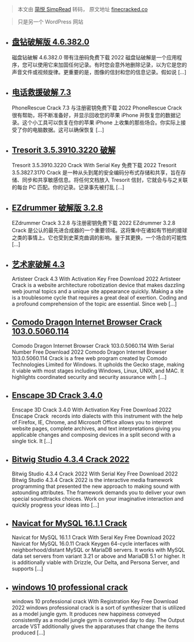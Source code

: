 > 本文由 [简悦 SimpRead](http://ksria.com/simpread/) 转码， 原文地址 [finecracked.co](https://finecracked.co/page/3/)

> 只是另一个 WordPress 网站

*   [盘钻破解版 4.6.382.0](https://finecracked.co/disk-drill-crack/)
    -----------------------------------------------------------
    
    磁盘钻破解 4.6.382.0 带有注册码免费下载 2022 磁盘钻破解是一个应用程序，您可以使用它来加固任何记录。有时您会意外地删除记录，以为它是您的声音文件或视频旋律。更重要的是，图像的信封和您的信息记录。假如说 […]
    
*   [电话救援破解 7.3](https://finecracked.co/phonerescue-crack/)
    -------------------------------------------------------
    
    PhoneRescue Crack 7.3 与注册密钥免费下载 2022 PhoneRescue Crack 很有帮助，将不断准备好，并显示回收您的苹果 iPhone 并恢复您的数据记录。这个小工具可以恢复在你的苹果 iPhone 上收集的那些场合。你实际上接受了你的电脑数据。这可以确保恢复 […]
    
*   [Tresorit 3.5.3910.3220 破解](https://finecracked.co/tresorit-crack/)
    -------------------------------------------------------------------
    
    Tresorit 3.5.3910.3220 Crack With Serial Key 免费下载 2022 Tresorit 3.5.3827.3170 Crack 是一种从头到尾的安全编码分布式存储和共享，旨在存储、同步和共享敏感信息。将任何文档放入 Tresorit 信封，它就会与与之关联的每台 PC 匹配。你的记录。记录事先被打乱 […]
    
*   [EZdrummer 破解版 3.2.8](https://finecracked.co/ezdrummer-crack/)
    --------------------------------------------------------------
    
    EZdrummer Crack 3.2.8 与注册密钥免费下载 2022 EZdrummer 3.2.8 Crack 是公认的最先进合成器的一个重要领域。这将集中在诸如有节拍的接球之类的事情上。它也受到史莱克曲调的影响。鉴于其更换，一个场合的可能性 [...]
    
*   [艺术家破解 4.3](https://finecracked.co/artisteer-crack/)
    ----------------------------------------------------
    
    Artisteer Crack 4.3 With Activation Key Free Download 2022 Artisteer Crack is a website architecture robotization device that makes dazzling web journal topics and a unique site appearance quickly. Making a site is a troublesome cycle that requires a great deal of exertion. Coding and a profound comprehension of the topic are essential. Since web […]
    
*   [Comodo Dragon Internet Browser Crack 103.0.5060.114](https://finecracked.co/comodo-dragon-internet-browser-crack/)
    -------------------------------------------------------------------------------------------------------------------
    
    Comodo Dragon Internet Browser Crack 103.0.5060.114 With Serial Number Free Download 2022 Comodo Dragon Internet Browser 103.0.5060.114 Crack is a free web program created by Comodo Technologies Limited for Windows. It upholds the Gecko stage, making it viable with most stages including Windows, Linux, UNIX, and MAC. It highlights coordinated security and security assurance with […]
    
*   [Enscape 3D Crack 3.4.0](https://finecracked.co/enscape-crack/)
    ---------------------------------------------------------------
    
    Enscape 3D Crack 3.4.0 With Activation Key Free Download 2022 Enscape Crack  records into dialects with this instrument with the help of Firefox, IE, Chrome, and Microsoft Office allows you to interpret website pages, complete archives, and text interpretations giving you applicable changes and composing devices in a split second with a single tick. It […]
    
*   [Bitwig Studio 4.3.4 Crack 2022](https://finecracked.co/bitwig-studio-crack/)
    -----------------------------------------------------------------------------
    
    Bitwig Studio 4.3.4 Crack 2022 With Serial Key Free Download 2022 Bitwig Studio 4.3.4 Crack 2022 is the interactive media framework programming that presented the new approach to making sound with astounding attributes. The framework demands you to deliver your own special soundtracks choices. Work on your imaginative interaction and quickly progress your ideas into […]
    
*   [Navicat for MySQL 16.1.1 Crack](https://finecracked.co/navicat-for-mysql-crack/)
    ---------------------------------------------------------------------------------
    
    Navicat for MySQL 16.1.1 Crack With Seral Key Free Download 2022 Navicat for MySQL 16.0.11 Crack Keygen 64-cycle interfaces with neighborhood/distant MySQL or MariaDB servers. It works with MySQL data set servers from variant 3.21 or above and MariaDB 5.1 or higher. It is additionally viable with Drizzle, Our Delta, and Persona Server, and supports […]
    
*   [windows 10 professional crack](https://finecracked.co/windows-professional-crack/)
    -----------------------------------------------------------------------------------
    
    windows 10 professional crack With Registration Key Free Download 2022 windows professional crack is a sort of synthesizer that is utilized as a model jungle gym. It produces new happiness conveyed consistently as a model jungle gym is conveyed day to day. The Output arcade VST additionally gives the apparatuses that change the items produced […]